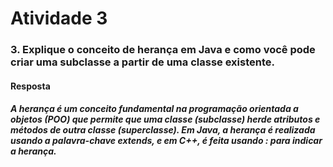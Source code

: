 # Atividade 3

### 3. Explique o conceito de herança em Java e como você pode criar uma subclasse a partir de uma classe existente. 

#### Resposta

##### A herança é um conceito fundamental na programação orientada a objetos (POO) que permite que uma classe (subclasse) herde atributos e métodos de outra classe (superclasse). Em Java, a herança é realizada usando a palavra-chave extends, e em C++, é feita usando : para indicar a herança.